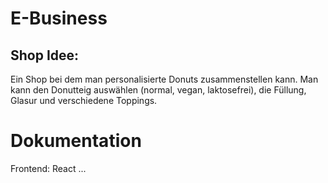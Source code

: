 # E-Business

## Shop Idee:
Ein Shop bei dem man personalisierte Donuts zusammenstellen kann.
Man kann den Donutteig auswählen (normal, vegan, laktosefrei), die Füllung, Glasur und verschiedene Toppings.


# Dokumentation

Frontend: React
...
